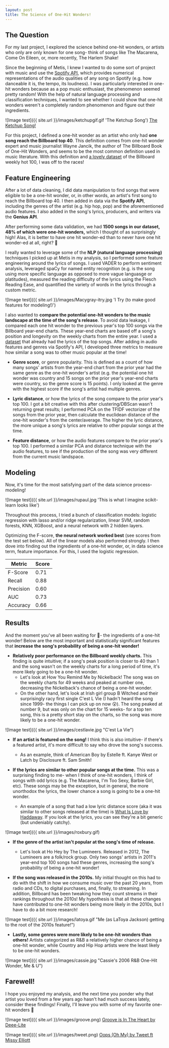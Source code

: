 ```yaml
---
layout: post
title: The Science of One-Hit Wonders!
---
```



The Question
---------------------
For my last project, I explored the science behind one-hit wonders, or artists who only are only known for one song- think of songs like The Macarena, Come On Eileen, or, more recently, The Harlem Shake! 

Since the beginning of Metis, I knew I wanted to do some sort of project with music and use the [Spotify API](https://developer.spotify.com/documentation/web-api/reference/tracks/get-audio-features/), which provides numerical representations of the audio qualities of any song on Spotify (e.g. how danceable it is, the tempo, its loudness). I was particularly interested in one-hit wonders because as a pop music enthusiast, the phenomenon seemed pretty random! With the help of natural language processing and classification techniques, I wanted to see whether I could show that one-hit wonders weren't a completely random phenomenon and figure out their ingredients.

![Image test]({{ site.url }}/images/ketchupgif.gif 'The Ketchup Song')
[The Ketchup Song!](https://www.youtube.com/watch?v=AMT698ArSfQ)

For this project, I defined a one-hit wonder as an artist who only had **one song reach the Billboard top 40**. This definition comes from one-hit wonder expert and music journalist Wayne Jancik, the author of The Billboard Book of One-Hit Wonders, and seems to be the most common definition used in music literature. With this definition and [a lovely dataset](https://data.world/kcmillersean/billboard-hot-100-1958-2017) of the Billboard weekly hot 100, I was off to the races! 


Feature Engineering
---------------------
After a lot of data cleaning, I did data manipulation to find songs that were eligible to be a one-hit wonder, or, in other words, an artist's first song to reach the Billboard top 40. I then added in data via the **Spotify API**, including the genres of the artist (e.g. hip hop, pop) and the aforementioned audio features. I also added in the song's lyrics, producers, and writers via the **Genius API**. 

After performing some data validation, we had **1500 songs in our dataset, 48% of which were one-hit wonders,** which I thought of as surprisingly high! Alas, it is better to have one hit wonder-ed than to never have one hit wonder-ed at all, right? :thinking:

I really wanted to leverage some of the **NLP (natural language processing)** techniques I picked up at Metis in my analysis, so I performed some feature engineering around the lyrics of songs. I used VADER to perform sentiment analysis, leveraged spaCy for named entity recognition (e.g. is the song using more specific language as opposed to more vague languasge or platitudes), measured the reading difficulty of the lyrics using the Flesch Reading Ease, and quantified the variety of words in the lyrics through a custom metric.

![Image test]({{ site.url }}/images/Macygray-itry.jpg 'I Try (to make good features for modeling!)')


I also wanted to **compare the potential one-hit wonders to the music landscape at the time of the song's release**. To avoid data leakage, I compared each one hit wonder to the previous year's top 100 songs via the Billboard year-end charts. These year-end charts are based off a song's position and longevity on the weekly charts from the entire year. I used a [dataset](https://github.com/walkerkq/musiclyrics) that already had the lyrics of the top songs. After adding in audio features and genres via Spotify's API, I developed three metrics to measure how similar a song was to other music popular at the time!

 * **Genre score**, or genre popularity. This is defined as a count of how many songs' artists from the year-end chart from the prior year had the same genre as the one-hit wonder's artist (e.g. the potential one hit wonder was country and 15 songs on the prior year's year-end charts were country, so the genre score is 15 points). I only looked at the genre with the highest score if the song's artist had multiple genres. 

 * **Lyric distance**, or how the lyrics of the song compare to the prior year's top 100. I got a bit creative with this after clustering/DBScan wasn't returning great results; I performed PCA on the TFIDF vectorizer of the songs from the prior year, then calculate the euclidean distance of the one-hit wonder's from the center/average. The higher the lyric distance, the more unique a song's lyrics are relative to other popular songs at the time. 

 * **Feature distance**, or how the audio features compare to the prior year's top 100. I performed a similar PCA and distance technique with the audio features, to see if the production of the song was very different from the current music landspace.

Modeling
---------------------
Now, it's time for the most satisfying part of the data science process- modeling! 

![Image test]({{ site.url }}/images/rupaul.jpg 'This is what I imagine scikit-learn looks like')

Throughout this process, I tried a bunch of classification models: logistic regression with lasso and/or ridge regularization, linear SVM, random forests, KNN, XGBoost, and a neural network with 2 hidden layers. 

Optimizing the F-score, **the neural network worked best** (see scores from the test set below). All of the linear models also performed strongly. I then dove into finding out the ingredients of a one-hit wonder, or, in data science term, feature importance. For this, I used the logistic regression.

| Metric    | Score |
|-----------|-------|
| F-Score   | 0.71  |
| Recall    | 0.88  |
| Precision | 0.60  |
| AUC       | 0.73  |
| Accuracy  | 0.66  |

Results
---------------------
And the moment you've all been waiting for :drum:- the ingredients of a one-hit wonder! Below are the most important and statistically significant features that **increase the song's probability of being a one-hit wonder!**

* **Relatively poor performance on the Billboard weekly charts.** This finding is quite intuitive; if a song's peak position is closer to 40 than 1 and the song wasn't on the weekly charts for a long period of time, it's more likely going to be a one-hit wonder. 
  * Let's look at How You Remind Me by Nickelback! The song was on the weekly charts for 49 weeks and peaked at number one, decreasing the Nickelback's chance of being a one-hit wonder. 
  * On the other hand, let's look at Irish girl group B Witched and their surprisingly racy first single C'est L Vie (I hadn't heard the song since 1999- the things I can pick up on now :astonished:). The song peaked at number 9, but was only on the chart for 15 weeks- for a top ten song, this is a pretty short stay on the charts, so the song was more likely to be a one-hit wonder.

![Image test]({{ site.url }}/images/cestlavie.jpg "C'est La Vie")

* **If an artist is featured on the song!** I think this is also intuitive- if there's a featured artist, it's more difficult to say who drove the song's success.
  * As an example, think of American Boy by Estelle ft. Kanye West or Latch by Disclosure ft. Sam Smith!

* **If the lyrics are similar to other popular songs at the time.** This was a surprising finding to me- when I think of one-hit wonders, I think of songs with odd lyrics (e.g. The Macarena, I'm Too Sexy, Barbie Girl, etc). These songs may be the exception, but in general, the more unorthodox the lyrics, the lower chance a song is going to be a one-hit wonder. 
  * An example of a song that had a low lyric distance score (aka it was similar to other songs released at the time) is [What Is Love by Haddaway](https://genius.com/Haddaway-what-is-love-lyrics). If you look at the lyrics, you can see they're a bit generic (but undeniably catchy).

![Image test]({{ site.url }}/images/roxbury.gif)

* **If the genre of the artist isn't popular at the song's time of release.**
  * Let's look at Ho Hey by The Lumineers. Released in 2012, The Lumineers are a folk/rock group. Only two songs' artists in 2011's year-end top 100 songs had these genres, increasing the song's probability of being a one-hit wonder!


* **If the song was released in the 2010s.** My initial thought on this had to do with the shift in how we consume music over the past 20 years, from radio and CDs, to digital purchases, and, finally, to streaming. In addition, Billboard has been tweaking how they count streams in their rankings throughout the 2010s! My hypothesis is that all these changes have contributed to one-hit wonders being more likely in the 2010s, but I have to do a bit more research!

![Image test]({{ site.url }}/images/latoya.gif "Me (as LaToya Jackson) getting to the root of the 2010s feature!")

* **Lastly, some genres were more likely to be one-hit wonders than others!** Artists categorized as R&B a relatively higher chance of being a one-hit wonder, while Country and Hip Hop artists were the least likely to be one-hit wonders.

![Image test]({{ site.url }}/images/cassie.jpg "Cassie's 2006 R&B One-Hit Wonder, Me & U")

Farewell!
---------------------
I hope you enjoyed my analysis, and the next time you ponder why that artist you loved from a few years ago hasn't had much success lately, consider these findings! Finally, I'll leave you with some of my favorite one-hit wonders :dancer:

![Image test]({{ site.url }}/images/groove.png)
[Groove is In The Heart by Deee-Lite](https://www.youtube.com/watch?v=etviGf1uWlg)


![Image test]({{ site.url }}/images/tweet.png)
[Oops (Oh My) by Tweet ft Missy Elliott](https://www.youtube.com/watch?v=Hb37Nh_Sg4g)

